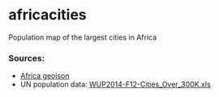 # africacities
Population map of the largest cities in Africa

### Sources: 
* [Africa geojson](https://github.com/codeforamerica/click_that_hood/blob/master/public/data/africa.geojson)
* UN population data: [WUP2014-F12-Cities_Over_300K.xls](https://esa.un.org/unpd/wup/CD-ROM/)
